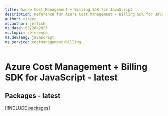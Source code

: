 ```yaml
---
title: Azure Cost Management + Billing SDK for JavaScript
description: Reference for Azure Cost Management + Billing SDK for JavaScript
author: xirzec
ms.author: jeffish
ms.data: 03/20/2023
ms.topic: reference
ms.devlang: javascript
ms.service: costmanagement+billing
---
```

# Azure Cost Management + Billing SDK for JavaScript - latest
## Packages - latest
[!INCLUDE [packages](cost-management-+-billing-index.md)]